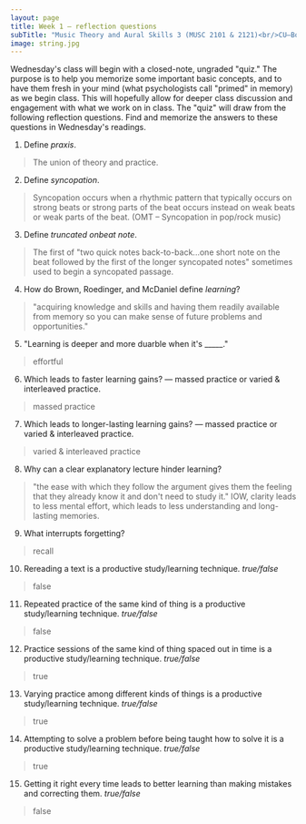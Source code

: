 ```yaml
---
layout: page
title: Week 1 – reflection questions
subTitle: "Music Theory and Aural Skills 3 (MUSC 2101 & 2121)<br/>CU–Boulder, Fall 2015<br/>Kris Shaffer, Ph.D. – coordinator"
image: string.jpg
---
```


Wednesday's class will begin with a closed-note, ungraded "quiz." The purpose is to help you memorize some important basic concepts, and to have them fresh in your mind (what psychologists call "primed" in memory) as we begin class. This will hopefully allow for deeper class discussion and engagement with what we work on in class. The "quiz" will draw from the following reflection questions. Find and memorize the answers to these questions in Wednesday's readings.

1. Define *praxis*.  

> The union of theory and practice.

2. Define *syncopation*.  

> Syncopation occurs when a rhythmic pattern that typically occurs on strong beats or strong parts of the beat occurs instead on weak beats or weak parts of the beat. (OMT – Syncopation in pop/rock music)

3. Define *truncated onbeat note*.  

> The first of "two quick notes back-to-back...one short note on the beat followed by the first of the longer syncopated notes" sometimes used to begin a syncopated passage.

4. How do Brown, Roedinger, and McDaniel define *learning*?  

> "acquiring knowledge and skills and having them readily available from memory so you can make sense of future problems and opportunities."

5. "Learning is deeper and more duarble when it's _____."  

> effortful

6. Which leads to faster learning gains? — massed practice or varied & interleaved practice.  

> massed practice

7. Which leads to longer-lasting learning gains? — massed practice or varied & interleaved practice.  

> varied & interleaved practice

8. Why can a clear explanatory lecture hinder learning?  

> "the ease with which they follow the argument gives them the feeling that they already know it and don't need to study it." IOW, clarity leads to less mental effort, which leads to less understanding and long-lasting memories.

9. What interrupts forgetting?  

> recall

10. Rereading a text is a productive study/learning technique. *true/false*  

> false

11. Repeated practice of the same kind of thing is a productive study/learning technique. *true/false*  

> false

12. Practice sessions of the same kind of thing spaced out in time is a productive study/learning technique. *true/false*  

> true

13. Varying practice among different kinds of things is a productive study/learning technique. *true/false*  

> true

14. Attempting to solve a problem before being taught how to solve it is a productive study/learning technique. *true/false*  

> true

15. Getting it right every time leads to better learning than making mistakes and correcting them. *true/false*  

> false